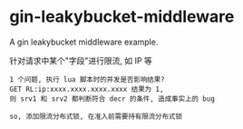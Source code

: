 # gin-leakybucket-middleware

A gin leakybucket middleware example.

针对请求中某个"字段"进行限流, 如 IP 等

```
1 个问题, 执行 lua 脚本时的并发是否影响结果?
GET RL:ip:xxxx.xxxx.xxxx.xxxx 结果为 1,
则 srv1 和 srv2 都判断符合 decr 的条件, 造成事实上的 bug

so, 添加限流分布式锁, 在准入前需要持有限流分布式锁
```
